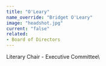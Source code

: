 ```yaml
---
title: "O'Leary"
name_override: "Bridget O'Leary"
image: "headshot.jpg"
current: "false"
related:
- Board of Directors
---
```


Literary Chair - Executive Committee\